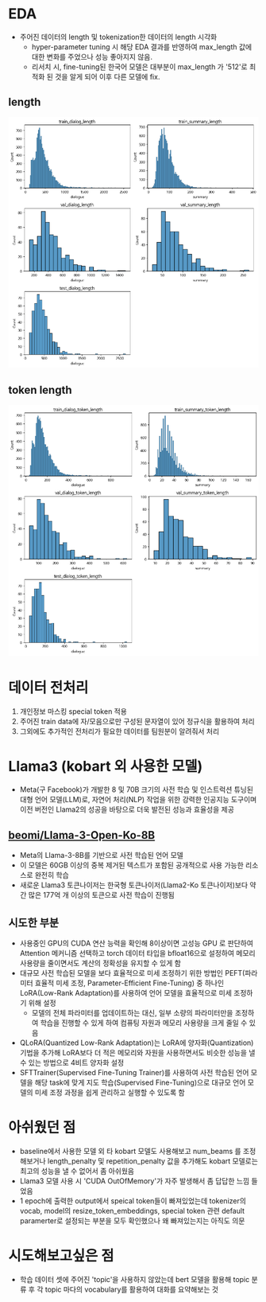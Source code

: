 # EDA
- 주어진 데이터의 length 및 tokenization한 데이터의 length 시각화
    - hyper-parameter tuning 시 해당 EDA 결과를 반영하여 max_length 값에 대한 변화를 주었으나 성능 좋아지지 않음.
    - 리서치 시, fine-tuning된 한국어 모델은 대부분이 max_length 가 '512'로 최적화 된 것을 알게 되어 이후 다른 모델에 fix.
## length
![alt text](./img/eda-length.png)
## token length
![alt text](./img/eda-token-length.png)

# 데이터 전처리
1. 개인정보 마스킹 special token 적용
2. 주어진 train data에 자/모음으로만 구성된 문자열이 있어 정규식을 활용하여 처리
3. 그외에도 추가적인 전처리가 필요한 데이터를 팀원분이 알려줘서 처리

# Llama3 (kobart 외 사용한 모델)
- Meta(구 Facebook)가 개발한 8 및 70B 크기의 사전 학습 및 인스트럭션 튜닝된 대형 언어 모델(LLM)로, 자연어 처리(NLP) 작업을 위한 강력한 인공지능 도구이며 이전 버전인 Llama2의 성공을 바탕으로 더욱 발전된 성능과 효율성을 제공

## [beomi/Llama-3-Open-Ko-8B](https://huggingface.co/beomi/Llama-3-Open-Ko-8B)
- Meta의 Llama-3-8B를 기반으로 사전 학습된 언어 모델
- 이 모델은 60GB 이상의 중복 제거된 텍스트가 포함된 공개적으로 사용 가능한 리소스로 완전히 학습
- 새로운 Llama3 토큰나이저는 한국형 토큰나이저(Llama2-Ko 토큰나이저)보다 약간 많은 177억 개 이상의 토큰으로 사전 학습이 진행됨

## 시도한 부분
- 사용중인 GPU의 CUDA 연산 능력을 확인해 8이상이면 고성능 GPU 로 판단하여 Attention 메커니즘 선택하고 torch 데이터 타입을 bfloat16으로 설정하여 메모리 사용량을 줄이면서도 계산의 정확성을 유지할 수 있게 함 
- 대규모 사전 학습된 모델을 보다 효율적으로 미세 조정하기 위한 방법인 PEFT(파라미터 효율적 미세 조정, Parameter-Efficient Fine-Tuning) 중 하나인 LoRA(Low-Rank Adaptation)를 사용하여 언어 모델을 효율적으로 미세 조정하기 위해 설정
    - 모델의 전체 파라미터를 업데이트하는 대신, 일부 소량의 파라미터만을 조정하여 학습을 진행할 수 있게 하여 컴퓨팅 자원과 메모리 사용량을 크게 줄일 수 있음
- QLoRA(Quantized Low-Rank Adaptation)는 LoRA에 양자화(Quantization) 기법을 추가해 LoRA보다 더 적은 메모리와 자원을 사용하면서도 비슷한 성능을 낼 수 있는 방법으로 4비트 양자화 설정
- SFTTrainer(Supervised Fine-Tuning Trainer)를 사용하여 사전 학습된 언어 모델을 해당 task에 맞게 지도 학습(Supervised Fine-Tuning)으로 대규모 언어 모델의 미세 조정 과정을 쉽게 관리하고 실행할 수 있도록 함

# 아쉬웠던 점
- baseline에서 사용한 모델 외 타 kobart 모델도 사용해보고 num_beams 를 조정해보거나 length_penalty 및 repetition_penalty 값을 추가해도 kobart 모델로는 최고의 성능을 낼 수 없어서 좀 아쉬웠음
- Llama3 모델 사용 시 'CUDA OutOfMemory'가 자주 발생해서 좀 답답한 느낌 들었음
- 1 epoch에 출력한 output에서 speical token들이 빠져있었는데 tokenizer의 vocab, model의 resize_token_embeddings, special token 관련 default paramerter로 설정되는 부분을 모두 확인했으나 왜 빠져있는지는 아직도 의문 

# 시도해보고싶은 점
- 학습 데이터 셋에 주어진 'topic'을 사용하지 않았는데 bert 모델을 활용해 topic 분류 후 각 topic 마다의 vocabulary를 활용하여 대화를 요약해보는 것
